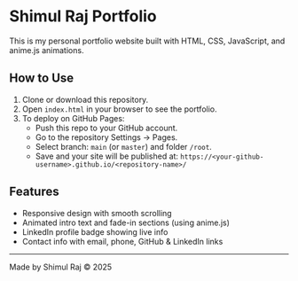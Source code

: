 # Shimul Raj Portfolio

This is my personal portfolio website built with HTML, CSS, JavaScript, and anime.js animations.

## How to Use

1. Clone or download this repository.
2. Open `index.html` in your browser to see the portfolio.
3. To deploy on GitHub Pages:
   - Push this repo to your GitHub account.
   - Go to the repository Settings → Pages.
   - Select branch: `main` (or `master`) and folder `/root`.
   - Save and your site will be published at:
     `https://<your-github-username>.github.io/<repository-name>/`

## Features

- Responsive design with smooth scrolling
- Animated intro text and fade-in sections (using anime.js)
- LinkedIn profile badge showing live info
- Contact info with email, phone, GitHub & LinkedIn links

---

Made by Shimul Raj © 2025
